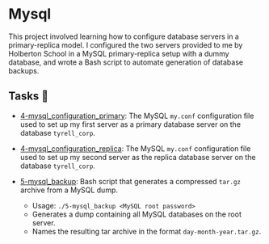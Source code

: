 # Mysql

<p>This project involved learning how to configure database servers in a primary-replica model. I configured the two servers provided to me by Holberton School in a MySQL primary-replica setup with a dummy database, and wrote a Bash script to automate generation of database backups. </p>

## Tasks 📃

- [4-mysql_configuration_primary](4-mysql_configuration_primary): The MySQL `my.conf` configuration file used to set up my first server as a primary database server on the database `tyrell_corp`.

- [4-mysql_configuration_replica](4-mysql_configuration_replica):  The MySQL `my.conf`  configuration file used to set up my second server as the replica database server on the database `tyrell_corp`.

- [5-mysql_backup](5-mysql_backup): Bash script that generates a compressed `tar.gz` archive from a MySQL dump.
  - Usage: `./5-mysql_backup <MySQL root password>`
  - Generates a dump containing all MySQL databases on the root server.
  - Names the resulting tar archive in the format `day-month-year.tar.gz`.
